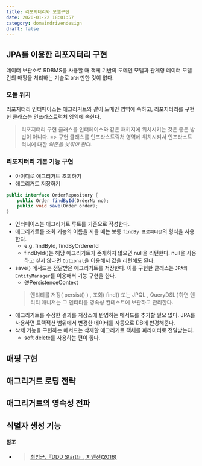 ```yaml
---
title: 리포지터리와 모델구현
date: 2020-01-22 18:01:57
category: domaindrivendesign
draft: false
---
```


## JPA를 이용한 리포지터리 구현
데이터 보관소로 RDBMS를 사용할 때 객체 기반의 도메인 모델과 관계형 데이터 모델 간의 매핑을 처리하는 기술로 `ORM` 만한 것이 없다.

### 모듈 위치
리포지터리 인터페이스는 애그리거트와 같이 도메인 영역에 속하고, 리포지터리를 구현한 클래스는 인프라스트럭처 영역에 속한다.
> 리포지터리 구현 클래스를 인터페이스와 같은 패키지에 위치시키는 것은 좋은 방법이 아니다. => 구현 클래스를 인프라스트럭처 영역에 위치시켜서 인프라스트럭처에 대한 *의존을 낮춰야 한다.*

### 리포지터리 기본 기능 구현
- 아이디로 애그리거트 조회하기
- 애그리거트 저장하기

```java
public interface OrderRepository {
    public Order findById(OrderNo no);
    public void save(Order order);
}
```
- 인터페이스는 애그리거트 루트를 기준으로 작성한다.
- 애그리거트를 조회 기능의 이름을 지을 때는 보통 `findBy 프로피터값`의 형식을 사용한다.
  - e.g. findById, findByOrdererId
  - findById()는 해당 애그리거트가 존재하지 않으면 null을 리턴한다. null을 사용하고 싶지 않다면 `Optional`을 이용해서 값을 리턴해도 된다.
- save() 메서드는 전달받은 애그리거트를 저장한다. 이를 구현한 클래스는 `JPA의 EntityManager`를 이용해서 기능 구현을 한다.
  - @PersistenceContext
  > 엔티티를 저장( persist() ) , 조회( find() 또는 JPQL , QueryDSL )하면 엔티티 매니저는 그 엔티티를 영속성 컨테스트에 보관하고 관리한다.
- 애그리거트를 수정한 결과를 저장소에 반영하는 메서드를 추가할 필요 없다. JPA를 사용하면 트랙잭션 범위에서 변경한 데이터를 자동으로 DB에 반경해준다.
- 삭제 기능을 구현하는 메서드는 삭제할 애그리거트 객체를 파라미터로 전달받는다.
  - soft delete를 사용하는 편이 좋다. 

## 매핑 구현

## 애그리거트 로딩 전략

## 애그리거트의 영속성 전파

## 식별자 생성 기능



#### 참조
- > [최범균,『DDD Start!』, 지앤선(2016)](https://www.aladin.co.kr/shop/wproduct.aspx?ItemId=84000742)